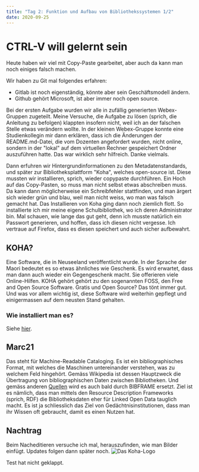 ```yaml
---
title: "Tag 2: Funktion und Aufbau von Bibliothekssystemen 1/2"
date: 2020-09-25
---
```


# CTRL-V will gelernt sein
Heute haben wir viel mit Copy-Paste gearbeitet, aber auch da kann man noch einiges falsch machen. 

Wir haben zu Git mal folgendes erfahren: 
* Gitlab ist noch eigenständig, könnte aber sein Geschäftsmodell ändern. 
* Github gehört Microsoft, ist aber immer noch open source. 

Bei der ersten Aufgabe wurden wir alle in zufällig generierten Webex-Gruppen zugeteilt. Meine Versuche, die Aufgabe zu lösen (sprich, die Anleitung zu befolgen) klappten insofern nicht, weil ich an der falschen Stelle etwas verändern wollte. 
In der kleinen Webex-Gruppe konnte eine Studienkollegin mir dann erklären, dass ich die Änderungen der README.md-Datei, die vom Dozenten angefordert wurden, nicht online, sondern in der "lokal" auf dem virtuellen Rechner gespeichert Ordner auszuführen hatte. 
Das war wirklich sehr hilfreich. 
Danke vielmals. 

Dann erfuhren wir Hintergrundinformationen zu den Metadatenstandards, und später zur Bibliotheksplattform "Koha", welches open-source ist. Diese mussten wir installieren, sprich, wieder copypaste durchführen. 
Ein Hoch auf das Copy-Pasten, so muss man nicht selbst etwas abschreiben muss. Da kann dann möglicherweise ein Schreibfehler stattfinden, und man  ärgert sich wieder grün und blau, weil man nicht weiss, wo man was falsch gemacht hat. 
Das Installieren von Koha ging dann noch ziemlich flott. 
So installierte ich mir meine eigene Schulbibliothek, wo ich deren Administrator bin. 
Mal schauen, wie lange das gut geht, denn ich musste natürlich ein Passwort generieren, und hoffen, dass ich diesen nicht vergesse. Ich vertraue auf Firefox, dass es diesen speichert und auch sicher aufbewahrt. 

## KOHA?
Eine Software, die in Neuseeland veröffentlicht wurde. In der Sprache der Maori bedeutet es so etwas ähnliches wie Geschenk. Es wird erwartet, dass man dann auch wieder ein Gegengeschenk macht. Sie offerieren viele Online-Hilfen. KOHA gehört gehört zu den sogenannten FOSS, den Free and Open Source Software. Gratis und Open Source? Das tönt immer gut. Und was vor allem wichtig ist, diese Software wird weiterhin gepflegt und einigermassen auf dem neusten Stand gehalten. 

### Wie installiert man es?
Siehe [hier](https://zefanjas.de/wie-man-koha-installiert-und-fuer-schulen-einrichtet-teil-1/). 
 
## Marc21
Das steht für Machine-Readable Cataloging. Es ist ein bibliographisches Format, mit welches die Maschinen untereinander verstehen, was zu welchem Feld hingehört. Gemäss Wikipedia ist dessen Hauptzweck die Übertragung von bibliographischen Daten zwischen Bibliotheken. Und gemäss anderen [Quellen](https://www.igwbs.ch/bibframe-was-ist-das-was-hat-das-mit-uns-zu-tun-und-wofuer-brauchen-wir-es/) wird es auch bald durch BIBFRAME ersetzt. 
Ziel ist es nämlich, dass man mittels den Resource Description Frameworks (sprich, RDF) die Bibliotheksdaten eher für Linked Open Data tauglich macht. Es ist ja schliesslich das Ziel von Gedächtnisinstitutionen, dass man ihr Wissen oft gebraucht, damit es einen Nutzen hat. 

## Nachtrag
Beim Nacheditieren versuche ich mal, herauszufinden, wie man Bilder einfügt. Updates folgen dann später noch. 
![Das Koha-Logo](https://raw.githubusercontent.com/charleswinkler/charleswinkler.github.io/master/_images/koha_logo.jpg)

Test hat nicht geklappt. 
